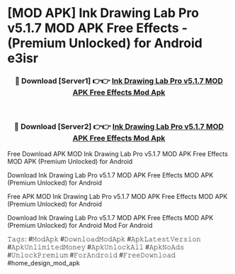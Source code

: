 # [MOD APK] Ink Drawing Lab Pro v5.1.7 MOD APK Free Effects - (Premium Unlocked) for Android e3isr



<div align="center">
<h3>🔴 Download [Server1] 👉👉 <a href="https://momento.my/?title=Ink_Drawing_Lab_Pro_v5.1.7_MOD_APK_Free_Effects">Ink Drawing Lab Pro v5.1.7 MOD APK Free Effects Mod Apk</a></h3><br>

<h3>🔴 Download [Server2] 👉👉 <a href="https://momento.my/?title=Ink_Drawing_Lab_Pro_v5.1.7_MOD_APK_Free_Effects">Ink Drawing Lab Pro v5.1.7 MOD APK Free Effects Mod Apk</a></h3>
</div>



Free Download APK MOD Ink Drawing Lab Pro v5.1.7 MOD APK Free Effects MOD APK (Premium Unlocked) for Android

Download Ink Drawing Lab Pro v5.1.7 MOD APK Free Effects MOD APK (Premium Unlocked) for Android

Free APK MOD Ink Drawing Lab Pro v5.1.7 MOD APK Free Effects MOD APK (Premium Unlocked) for Android

Download Ink Drawing Lab Pro v5.1.7 MOD APK Free Effects MOD APK (Premium Unlocked) for Android Mod For Android

𝚃𝚊𝚐𝚜: #𝙼𝚘𝚍𝙰𝚙𝚔 #𝙳𝚘𝚠𝚗𝚕𝚘𝚊𝚍𝙼𝚘𝚍𝙰𝚙𝚔 #𝙰𝚙𝚔𝙻𝚊𝚝𝚎𝚜𝚝𝚅𝚎𝚛𝚜𝚒𝚘𝚗 #𝙰𝚙𝚔𝚄𝚗𝚕𝚒𝚖𝚒𝚝𝚎𝚍𝙼𝚘𝚗𝚎𝚢 #𝙰𝚙𝚔𝚄𝚗𝚕𝚘𝚌𝚔𝙰𝚕𝚕 #𝙰𝚙𝚔𝙽𝚘𝙰𝚍𝚜 #𝚄𝚗𝚕𝚘𝚌𝚔𝙿𝚛𝚎𝚖𝚒𝚞𝚖 #𝙵𝚘𝚛𝙰𝚗𝚍𝚛𝚘𝚒𝚍 #𝙵𝚛𝚎𝚎𝙳𝚘𝚠𝚗𝚕𝚘𝚊𝚍 #home_design_mod_apk
